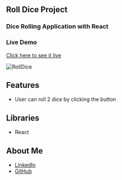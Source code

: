 ## Roll Dice Project
### Dice Rolling Application with React

### Live Demo
[Click here to see it live](https://mbeklevic.github.io/two_dice/)

![RollDice](https://user-images.githubusercontent.com/113860249/212472397-9f0aea28-5623-4f57-b226-12bc6c5b0a12.PNG)


## Features
- User can roll 2 dice by clicking the button

## Libraries
- React


## About Me
- [LinkedIn](https://linkedin.com/in/mustafabekleviç/)
- [GitHub](https://github.com/MBeklevic)
